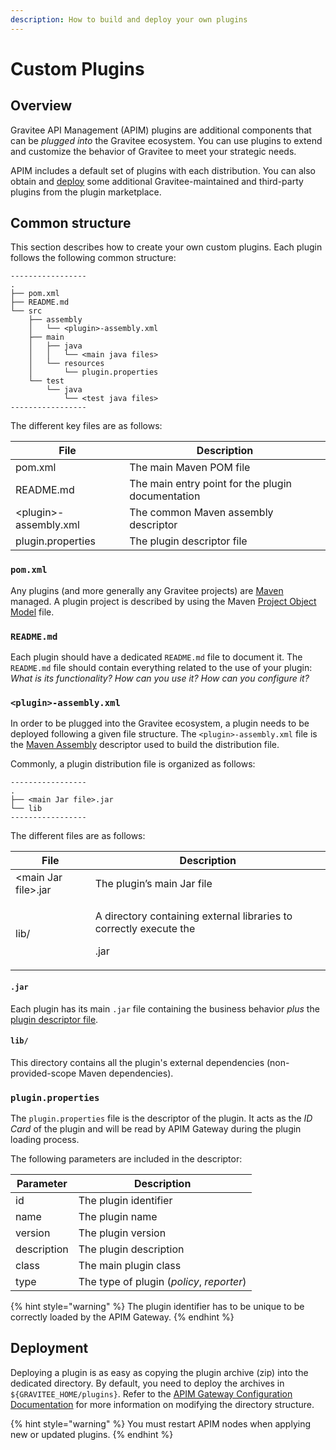 ```yaml
---
description: How to build and deploy your own plugins
---
```


# Custom Plugins

## Overview

Gravitee API Management (APIM) plugins are additional components that can be _plugged into_ the Gravitee ecosystem. You can use plugins to extend and customize the behavior of Gravitee to meet your strategic needs.

APIM includes a default set of plugins with each distribution. You can also obtain and [deploy](dev-guide-plugins.md#deployment) some additional Gravitee-maintained and third-party plugins from the plugin marketplace.

## Common structure

This section describes how to create your own custom plugins. Each plugin follows the following common structure:

```
-----------------
.
├── pom.xml
├── README.md
└── src
    ├── assembly
    │   └── <plugin>-assembly.xml
    ├── main
    │   ├── java
    │   │   └── <main java files>
    │   └── resources
    │       └── plugin.properties
    └── test
        └── java
            └── <test java files>
-----------------
```

The different key files are as follows:

| File                   | Description                                       |
| ---------------------- | ------------------------------------------------- |
| pom.xml                | The main Maven POM file                           |
| README.md              | The main entry point for the plugin documentation |
| \<plugin>-assembly.xml | The common Maven assembly descriptor              |
| plugin.properties      | The plugin descriptor file                        |

### `pom.xml`

Any plugins (and more generally any Gravitee projects) are [Maven](https://maven.apache.org/) managed. A plugin project is described by using the Maven [Project Object Model](https://maven.apache.org/pom.html) file.

### `README.md`

Each plugin should have a dedicated `README.md` file to document it. The `README.md` file should contain everything related to the use of your plugin: _What is its functionality? How can you use it? How can you configure it?_

### `<plugin>-assembly.xml`

In order to be plugged into the Gravitee ecosystem, a plugin needs to be deployed following a given file structure. The `<plugin>-assembly.xml` file is the [Maven Assembly](http://maven.apache.org/plugins/maven-assembly-plugin/) descriptor used to build the distribution file.

Commonly, a plugin distribution file is organized as follows:

```
-----------------
.
├── <main Jar file>.jar
└── lib
-----------------
```

The different files are as follows:

| File                 | Description                                                                          |
| -------------------- | ------------------------------------------------------------------------------------ |
| \<main Jar file>.jar | The plugin’s main Jar file                                                           |
| lib/                 | <p>A directory containing external libraries to correctly execute the</p><p>.jar</p> |

#### **`.jar`**

Each plugin has its main `.jar` file containing the business behavior _plus_ the[ plugin descriptor file](dev-guide-plugins.md#plugin.properties).

#### **`lib/`**

This directory contains all the plugin's external dependencies (non-provided-scope Maven dependencies).

### `plugin.properties`

The `plugin.properties` file is the descriptor of the plugin. It acts as the _ID Card_ of the plugin and will be read by APIM Gateway during the plugin loading process.

The following parameters are included in the descriptor:

| Parameter   | Description                               |
| ----------- | ----------------------------------------- |
| id          | The plugin identifier                     |
| name        | The plugin name                           |
| version     | The plugin version                        |
| description | The plugin description                    |
| class       | The main plugin class                     |
| type        | The type of plugin (_policy_, _reporter_) |

{% hint style="warning" %}
The plugin identifier has to be unique to be correctly loaded by the APIM Gateway.
{% endhint %}

## Deployment

Deploying a plugin is as easy as copying the plugin archive (zip) into the dedicated directory. By default, you need to deploy the archives in `${GRAVITEE_HOME/plugins}`. Refer to the [APIM Gateway Configuration Documentation](../../getting-started/configuration/the-gravitee-api-gateway/environment-variables-system-properties-and-the-gravitee.yaml-file.md#configure-the-plugins-directory) for more information on modifying the directory structure.

{% hint style="warning" %}
You must restart APIM nodes when applying new or updated plugins.
{% endhint %}
